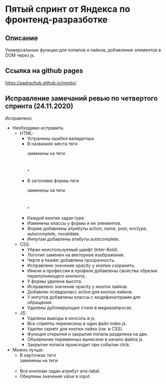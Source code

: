 # Пятый спринт от Яндекса по фронтенд-разразботке 

## Описание
Универсальные функции для попапов и лайков, добавление элементов в DOM через js.

## Ссылка на github pages
https://aadrachuk.github.io/mesto/ 

## Исправление замечаний ревью по четвертого спринта (24.11.2020)
Исправлено:
* Необходимо исправить: 
  * HTML:
    * Устранены ошибки валидатора.
    * В названиях места теги <p> заменены на теги <h2>.
    * В заголовке формы теги <p> заменены на теги <h2>.
    * Каждой кнопке задан type.
    * Изменены классы у формы и ее элементов.
    * Форме добавлены атрибуты action, name, post, enctype, autocomplete, novalidate.
    * Инпутам добавлены атибуты autocomplete.
  * CSS:
    * Убран неиспользуемый шрифт (Inter-Bold).
    * Логотип заменен на векторное изображение. 
    * Черте в header добавлена прозрачность.
    * Исправлено значение opacity у кнопки сохранить.
    * Имени и профессии в профиле добавлены свойства обрезки переполняющего контента.
    * У формы удалена высота.
    * Исправлено значение opacity у кнопок лайков.
    * Добавлен псевдокласс active для кнопок лайков.
    * У инпутов добавлены классы с модификаторами для обращения.
    * Удалены дублиирующие стили в медиазапросах.
  * JS:
    * Удалены выводы в консоль в js.
    * Все сприпты перенесены в один файл index.js.
    * Удален скрипт для кнопки лайка (см. в CSS).
    * Функция открытия и закрытия попапа разделена на две.
    * Объявление переменных вынесено в начало файла js.
    * Закрытие попапа происходит при событии click.
* Можно лучше:
  * В карточках теги <div> заменены на теги <article>.
  * Все кнопкам задан атрибут aria-label.
  * Обнулены значения value в input.